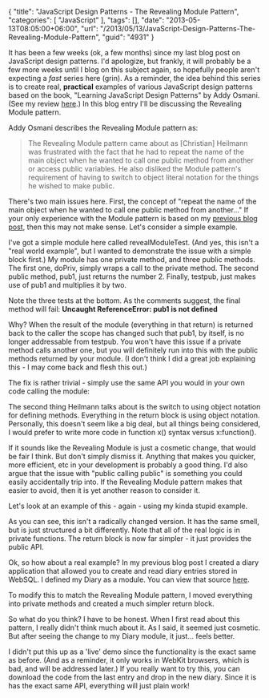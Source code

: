 {
	"title": "JavaScript Design Patterns - The Revealing Module Pattern",
	"categories": [
		"JavaScript"
	],
	"tags": [],
	"date": "2013-05-13T08:05:00+06:00",
	"url": "/2013/05/13/JavaScript-Design-Patterns-The-Revealing-Module-Pattern",
	"guid": "4931"
}

It has been a few weeks (ok, a few months) since my last blog post on JavaScript design patterns. I'd apologize, but frankly, it will probably be a few more weeks until I blog on this subject again, so hopefully people aren't expecting a <i>fast</i> series here (grin). As a reminder, the idea behind this series is to create real, <strong>practical</strong> examples of various JavaScript design patterns based on the book, "Learning JavaScript Design Patterns" by Addy Osmani. (See my review <a href="http://www.raymondcamden.com/index.cfm/2013/4/14/Review-Learning-JavaScript-Design-Patterns">here</a>.) In this blog entry I'll be discussing the Revealing Module pattern.
<!--more-->
Addy Osmani describes the Revealing Module pattern as:

<blockquote>
The Revealing Module pattern came about as [Christian] Heilmann was frustrated with the fact
that he had to repeat the name of the main object when he wanted to call one public
method from another or access public variables. He also disliked the Module pattern's
requirement of having to switch to object literal notation for the things he wished to
make public.
</blockquote>

There's two main issues here. First, the concept of "repeat the name of the main object when he wanted to call one public method from another..." If your only experience with the Module pattern is based on my <a href="http://www.raymondcamden.com/index.cfm/2013/3/22/JavaScript-Design-Patterns--The-Module-Pattern">previous blog post</a>, then this may not make sense. Let's consider a simple example.

<script src="https://gist.github.com/cfjedimaster/5567875.js"></script>

I've got a simple module here called revealModuleTest. (And yes, this isn't a "real world example", but I wanted to demonstrate the issue with a simple block first.) My module has one private method, and three public methods. The first one, doPriv, simply wraps a call to the private method. The second public method, pub1, just returns the number 2. Finally, testpub, just makes use of pub1 and multiplies it by two.

Note the three tests at the bottom. As the comments suggest, the final method will fail: <strong>Uncaught ReferenceError: pub1 is not defined </strong>

Why? When the result of the module (everything in that return) is returned back to the caller the scope has changed such that pub1, by itself, is no longer addressable from testpub. You won't have this issue if a private method calls another one, but you will definitely run into this with the public methods returned by your module.  (I don't think I did a great job explaining this - I may come back and flesh this out.)

The fix is rather trivial - simply use the same API you would in your own code calling the module:

<script src="https://gist.github.com/cfjedimaster/5567903.js"></script>

The second thing Heilmann talks about is the switch to using object notation for defining methods. Everything in the return block is using object notation. Personally, this doesn't seem like a big deal, but all things being considered, I would prefer to write more code in function x() syntax versus x:function(). 

If it sounds like the Revealing Module is just a cosmetic change, that would be fair I think. But don't simply dismiss it. Anything that makes you quicker, more efficient, etc in your development is probably a good thing. I'd also argue that the issue with "public calling public" is something you could easily accidentally trip into. If the Revealing Module pattern makes that easier to avoid, then it is yet another reason to consider it.

Let's look at an example of this - again - using my kinda stupid example.

<script src="https://gist.github.com/cfjedimaster/5568608.js"></script>

As you can see, this isn't a radically changed version. It has the same smell, but is just structured a bit differently. Note that all of the real logic is in private functions. The return block is now far simpler - it just provides the public API. 

Ok, so how about a real example? In my previous blog post I created a diary application that allowed you to create and read diary entries stored in WebSQL. I defined my Diary as a module. You can view that source <a href="https://gist.github.com/cfjedimaster/5222944/raw/fabc9a6080632f8623fc088ab42568eb417a8764/gistfile1.js">here</a>.

To modify this to match the Revealing Module pattern, I moved everything into private methods and created a much simpler return block.

<script src="https://gist.github.com/cfjedimaster/5568660.js"></script>

So what do you think? I have to be honest. When I first read about this pattern, I really didn't think much about it. As I said, it seemed just cosmetic. But after seeing the change to my Diary module, it just... feels better. 

I didn't put this up as a 'live' demo since the functionality is the exact same as before. (And as a reminder, it only works in WebKit browsers, which is bad, and will be addressed later.) If you really want to try this, you can download the code from the last entry and drop in the new diary. Since it is has the exact same API, everything will just plain work!
